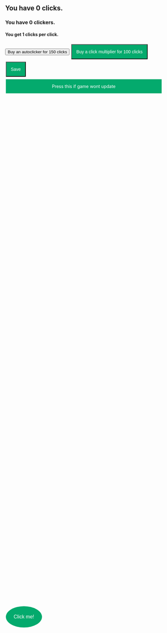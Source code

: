 <html>
<head>
   <h2>You have <span id="clicks">0</span> clicks.</h2>
  <h3>You have <span id=clickers>0</span> clickers.</h3>
  <h4>You get <span id=mult>1</span> clicks per click.</h4>
   <style>
      
      h2 {
         position: center;    
      }
    
      .button1 {
               position: absolute;
   left: 50%;
   top: 50%; 
      background-color: #04AA6D;
  border: none;
  color: white;
  padding: 25px;
  text-align: center;
  text-decoration: none;
  display: inline-block;
  font-size: 16px;
  margin: 4px 2px;
    border-radius: 100%;  
      }
      
       .button2 { 
      background-color: #04AA6D;
  border: none;
  color: white;
  padding: 14px;
  text-align: center;
  text-decoration: none;
  display: inline-block;
  font-size: 14px;
  margin: 4px 2px;

      }
      
        .button3 {
      background-color: #04AA6D;
  border: none;
  color: white;
  padding: 14px;
  text-align: center;
  text-decoration: none;
  display: inline-block;
  font-size: 14px;
  margin: 4px 2px;
  
      }
      
            .button4 { 
      background-color: #04AA6D;
  border: none;
  color: white;
  padding: 14px;
  text-align: center;
  text-decoration: none;
  display: inline-block;
  font-size: 14px;
  margin: 4px 2px;
  
      }
      
         #update { 
      background-color: #04AA6D;
  border: none;
  color: white;
  padding: 14px;
  text-align: center;
  text-decoration: none;
  display: block;
  font-size: 14px;
  margin: 4px 2px;
  
      }
       
      
   </style>
</head>
  <script>
     
     var interval = 1000;

     var clicks = 0;
    
    var clickerCost = 150;
    
    var clickers = 0;
    
    var multiplier = 1;
    
    var multiplierCost = 100
     
  function load() {
    clicks = JSON.parse(localStorage.getItem('clicks'));
    multiplier = JSON.parse(localStorage.getItem('multiplier'));
    clickers = JSON.parse(localStorage.getItem('clickers'));
    clickerCost = JSON.parse(localStorage.getItem('clickerCost'));
    multiplierCost = JSON.parse(localStorage.getItem('multiplierCost'));
     document.getElementById("multiplierCost").innerHTML = Math.round(multiplierCost);
      document.getElementById("mult").innerHTML = multiplier;
     document.getElementById("clicks").innerHTML = Math.round(clicks);
     document.getElementById("clickerCost").innerHTML = Math.round(clickerCost);
     document.getElementById("clickers").innerHTML = clickers;
     if (multiplierCost = 0)
         {
         var multiplierCost = 100
         document.getElementById("multiplierCost").innerHTML = Math.round(multiplierCost);
     }
     if (clickerCost = 0)
         {
          var clickerCost = 150
          document.getElementById("clickerCost").innerHTML = Math.round(clickerCost);
     }
      if (multiplier = 0)
          {
           var multiplier = 1
           document.getElementById("mult").innerHTML = multiplier;
     
     }
     
   }
     
  
     
               if (Number.isFinite(clicks))
     {
    function buyClickers(amount) {
      if (clicks >= clickerCost) {
       clicks = clicks - clickerCost;
       clickers = clickers + 1
       clickerCost = clickerCost * 1.05;
       interval = interval - 1;
      
    
      document.getElementById("clicks").innerHTML = Math.round(clicks);
      document.getElementById("clickerCost").innerHTML = Math.round(clickerCost);
      document.getElementById("clickers").innerHTML = clickers;
    }
 
 }
    
     function buyMultiplier(amount) {
      if (clicks >= multiplierCost) {
       clicks = clicks - multiplierCost;
       multiplier = multiplier + 1
       multiplierCost = multiplierCost * 1.05;
    
      document.getElementById("clicks").innerHTML = Math.round(clicks);
      document.getElementById("multiplierCost").innerHTML = Math.round(multiplierCost);
      document.getElementById("mult").innerHTML = multiplier;
      
    
    }
  }  
    
    function addClicks(amount) {
      clicks = clicks + amount * multiplier;
      document.getElementById("clicks").innerHTML = Math.round(clicks);
   }
    
  
   
     (function loop() {
       clicks = clicks + clickers * multiplier;
     document.getElementById("clicks").innerHTML = Math.round(clicks);
     //1000ms is 1 second
  setTimeout(loop, interval);
})();
     }
 </script>
   <body onload="load()">
      <button type="button" onclick="addClicks(1)" class="button button1">Click me!</button>
      <button type="button" onclick="buyClickers(1)" class="button button2">Buy an autoclicker for <span id="clickerCost">150</span> clicks</button>
      <button type="button" onclick="buyMultiplier(1)" class="button button3">Buy a click multiplier for <span id="multiplierCost">100</span> clicks</button>

   </body>
   
   <body>
       <button type="button" onclick="save()" class="button button4">Save</button>
      <a onclick="update()" id="update">Press this if game wont update</a>
      <script>
         function save() {
            localStorage.setItem('clicks', JSON.stringify(clicks));
            localStorage.setItem('multiplier', JSON.stringify(multiplier));
            localStorage.setItem('clickers', JSON.stringify(clickers));
            localStorage.setItem('clickerCost', JSON.stringify(clickerCost));
            localStorage.setItem('multiplierCost', JSON.stringify(multiplierCost));

      }
         
         function update() {
         
               document.getElementById("multiplierCost").innerHTML = Math.round(multiplierCost);
      document.getElementById("mult").innerHTML = multiplier;
     document.getElementById("clicks").innerHTML = Math.round(clicks);
     document.getElementById("clickerCost").innerHTML = Math.round(clickerCost);
     document.getElementById("clickers").innerHTML = clickers;
         }
         
      </script>
   </body>
</html>
